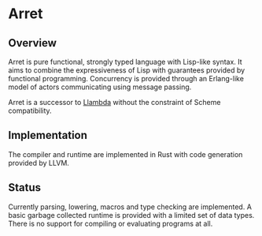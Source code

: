 # Arret

## Overview

Arret is pure functional, strongly typed language with Lisp-like syntax.
It aims to combine the expressiveness of Lisp with guarantees provided by functional programming.
Concurrency is provided through an Erlang-like model of actors communicating using message passing.

Arret is a successor to [Llambda](https://github.com/etaoins/llambda) without the constraint of Scheme compatibility.

## Implementation

The compiler and runtime are implemented in Rust with code generation provided by LLVM.

## Status

Currently parsing, lowering, macros and type checking are implemented.
A basic garbage collected runtime is provided with a limited set of data types.
There is no support for compiling or evaluating programs at all.

